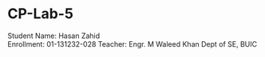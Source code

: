 # CP-Lab-5
Student Name: Hasan Zahid  
Enrollment: 01-131232-028 
Teacher: Engr. M Waleed Khan 
Dept of SE, BUIC
